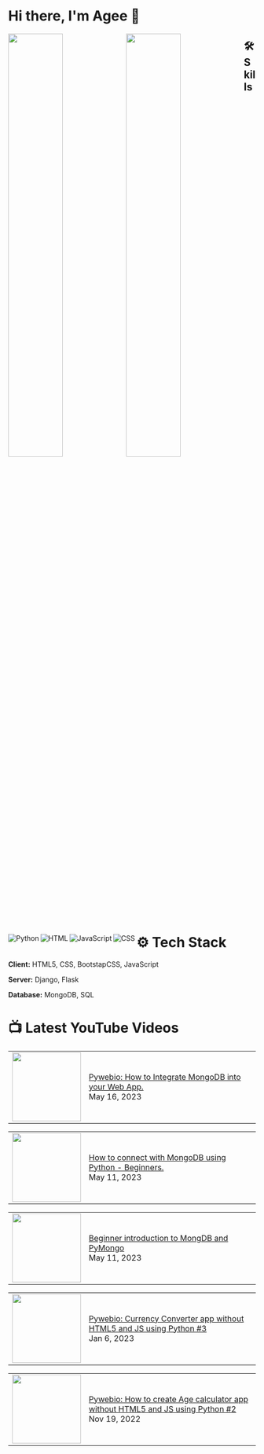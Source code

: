 # Hi there, I'm Agee 👋
<img align="left" width="47%"  src="https://github-readme-stats.vercel.app/api?username=dyagee&show_icons=true&hide=contribs,prs)" /> 

<img align="left" width="47%"  src="https://github-readme-stats.vercel.app/api/top-langs/?username=dyagee&layout=compact&hide=procfile" /> 



## 🛠 Skills
<img align="left" alt="Python" src="https://img.shields.io/badge/python-3670A0?style=for-the-badge&logo=python&logoColor=ffdd54"/> 

<img align="left" alt="HTML" src="https://img.shields.io/badge/html5-%23E34F26.svg?style=for-the-badge&logo=html5&logoColor=white"/>

<img align="left" alt="JavaScript" src="https://img.shields.io/badge/javascript-%23323330.svg?style=for-the-badge&logo=javascript&logoColor=%23F7DF1E"/>

<img align="left" alt="CSS" src="https://img.shields.io/badge/css3-%231572B6.svg?style=for-the-badge&logo=css3&logoColor=white"/> <br /> 



# ⚙ Tech Stack

**Client:** HTML5, CSS, BootstapCSS, JavaScript

**Server:** Django, Flask

**Database:** MongoDB, SQL 



# 📺 Latest YouTube Videos
<!-- YT-VIDEOS:START --><table><tr><td><a href="https://www.youtube.com/watch?v=q1LscWsCmHI"><img width="140px" src="http://img.youtube.com/vi/q1LscWsCmHI/maxresdefault.jpg"></a></td>
<td><a href="https://www.youtube.com/watch?v=q1LscWsCmHI">Pywebio: How to Integrate MongoDB into your Web App.</a><br/>May 16, 2023</td></tr></table>
<table><tr><td><a href="https://www.youtube.com/watch?v=vq6yPUYJ-6A"><img width="140px" src="http://img.youtube.com/vi/vq6yPUYJ-6A/maxresdefault.jpg"></a></td>
<td><a href="https://www.youtube.com/watch?v=vq6yPUYJ-6A">How to connect with MongoDB using Python - Beginners.</a><br/>May 11, 2023</td></tr></table>
<table><tr><td><a href="https://www.youtube.com/watch?v=jFDGQ9cQKr8"><img width="140px" src="http://img.youtube.com/vi/jFDGQ9cQKr8/maxresdefault.jpg"></a></td>
<td><a href="https://www.youtube.com/watch?v=jFDGQ9cQKr8">Beginner introduction to MongDB and  PyMongo</a><br/>May 11, 2023</td></tr></table>
<table><tr><td><a href="https://www.youtube.com/watch?v=YMtR7XRWtfk"><img width="140px" src="http://img.youtube.com/vi/YMtR7XRWtfk/maxresdefault.jpg"></a></td>
<td><a href="https://www.youtube.com/watch?v=YMtR7XRWtfk">Pywebio: Currency Converter app without HTML5 and JS using Python #3</a><br/>Jan 6, 2023</td></tr></table>
<table><tr><td><a href="https://www.youtube.com/watch?v=UYVSyBEP1Qw"><img width="140px" src="http://img.youtube.com/vi/UYVSyBEP1Qw/maxresdefault.jpg"></a></td>
<td><a href="https://www.youtube.com/watch?v=UYVSyBEP1Qw">Pywebio: How to create Age calculator app without HTML5 and JS using Python #2</a><br/>Nov 19, 2022</td></tr></table>
<!-- YT-VIDEOS:END -->




